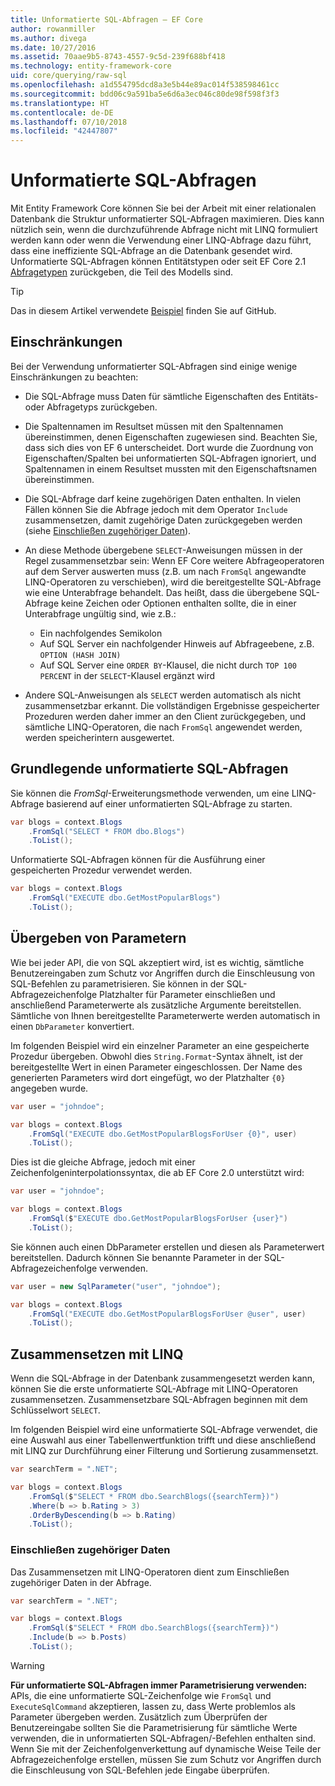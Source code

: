 ```yaml
---
title: Unformatierte SQL-Abfragen – EF Core
author: rowanmiller
ms.author: divega
ms.date: 10/27/2016
ms.assetid: 70aae9b5-8743-4557-9c5d-239f688bf418
ms.technology: entity-framework-core
uid: core/querying/raw-sql
ms.openlocfilehash: a1d554795dcd8a3e5b44e89ac014f538598461cc
ms.sourcegitcommit: bdd06c9a591ba5e6d6a3ec046c80de98f598f3f3
ms.translationtype: HT
ms.contentlocale: de-DE
ms.lasthandoff: 07/10/2018
ms.locfileid: "42447807"
---
```

# <a name="raw-sql-queries"></a>Unformatierte SQL-Abfragen

Mit Entity Framework Core können Sie bei der Arbeit mit einer relationalen Datenbank die Struktur unformatierter SQL-Abfragen maximieren. Dies kann nützlich sein, wenn die durchzuführende Abfrage nicht mit LINQ formuliert werden kann oder wenn die Verwendung einer LINQ-Abfrage dazu führt, dass eine ineffiziente SQL-Abfrage an die Datenbank gesendet wird. Unformatierte SQL-Abfragen können Entitätstypen oder seit EF Core 2.1 [Abfragetypen](xref:core/modeling/query-types) zurückgeben, die Teil des Modells sind.

> [!TIP]  
> Das in diesem Artikel verwendete [Beispiel](https://github.com/aspnet/EntityFramework.Docs/tree/master/samples/core/Querying) finden Sie auf GitHub.

## <a name="limitations"></a>Einschränkungen

Bei der Verwendung unformatierter SQL-Abfragen sind einige wenige Einschränkungen zu beachten:

* Die SQL-Abfrage muss Daten für sämtliche Eigenschaften des Entitäts- oder Abfragetyps zurückgeben.

* Die Spaltennamen im Resultset müssen mit den Spaltennamen übereinstimmen, denen Eigenschaften zugewiesen sind. Beachten Sie, dass sich dies von EF 6 unterscheidet. Dort wurde die Zuordnung von Eigenschaften/Spalten bei unformatierten SQL-Abfragen ignoriert, und Spaltennamen in einem Resultset mussten mit den Eigenschaftsnamen übereinstimmen.

* Die SQL-Abfrage darf keine zugehörigen Daten enthalten. In vielen Fällen können Sie die Abfrage jedoch mit dem Operator `Include` zusammensetzen, damit zugehörige Daten zurückgegeben werden (siehe [Einschließen zugehöriger Daten](#including-related-data)).

* An diese Methode übergebene `SELECT`-Anweisungen müssen in der Regel zusammensetzbar sein: Wenn EF Core weitere Abfrageoperatoren auf dem Server auswerten muss (z.B. um nach `FromSql` angewandte LINQ-Operatoren zu verschieben), wird die bereitgestellte SQL-Abfrage wie eine Unterabfrage behandelt. Das heißt, dass die übergebene SQL-Abfrage keine Zeichen oder Optionen enthalten sollte, die in einer Unterabfrage ungültig sind, wie z.B.:
  * Ein nachfolgendes Semikolon
  * Auf SQL Server ein nachfolgender Hinweis auf Abfrageebene, z.B. `OPTION (HASH JOIN)`
  * Auf SQL Server eine `ORDER BY`-Klausel, die nicht durch `TOP 100 PERCENT` in der `SELECT`-Klausel ergänzt wird

* Andere SQL-Anweisungen als `SELECT` werden automatisch als nicht zusammensetzbar erkannt. Die vollständigen Ergebnisse gespeicherter Prozeduren werden daher immer an den Client zurückgegeben, und sämtliche LINQ-Operatoren, die nach `FromSql` angewendet werden, werden speicherintern ausgewertet.

## <a name="basic-raw-sql-queries"></a>Grundlegende unformatierte SQL-Abfragen

Sie können die *FromSql*-Erweiterungsmethode verwenden, um eine LINQ-Abfrage basierend auf einer unformatierten SQL-Abfrage zu starten.

<!-- [!code-csharp[Main](samples/core/Querying/Querying/RawSQL/Sample.cs)] -->
``` csharp
var blogs = context.Blogs
    .FromSql("SELECT * FROM dbo.Blogs")
    .ToList();
```

Unformatierte SQL-Abfragen können für die Ausführung einer gespeicherten Prozedur verwendet werden.

<!-- [!code-csharp[Main](samples/core/Querying/Querying/RawSQL/Sample.cs)] -->
``` csharp
var blogs = context.Blogs
    .FromSql("EXECUTE dbo.GetMostPopularBlogs")
    .ToList();
```

## <a name="passing-parameters"></a>Übergeben von Parametern

Wie bei jeder API, die von SQL akzeptiert wird, ist es wichtig, sämtliche Benutzereingaben zum Schutz vor Angriffen durch die Einschleusung von SQL-Befehlen zu parametrisieren. Sie können in der SQL-Abfragezeichenfolge Platzhalter für Parameter einschließen und anschließend Parameterwerte als zusätzliche Argumente bereitstellen. Sämtliche von Ihnen bereitgestellte Parameterwerte werden automatisch in einen `DbParameter` konvertiert.

Im folgenden Beispiel wird ein einzelner Parameter an eine gespeicherte Prozedur übergeben. Obwohl dies `String.Format`-Syntax ähnelt, ist der bereitgestellte Wert in einen Parameter eingeschlossen. Der Name des generierten Parameters wird dort eingefügt, wo der Platzhalter `{0}` angegeben wurde.

<!-- [!code-csharp[Main](samples/core/Querying/Querying/RawSQL/Sample.cs)] -->
``` csharp
var user = "johndoe";

var blogs = context.Blogs
    .FromSql("EXECUTE dbo.GetMostPopularBlogsForUser {0}", user)
    .ToList();
```

Dies ist die gleiche Abfrage, jedoch mit einer Zeichenfolgeninterpolationssyntax, die ab EF Core 2.0 unterstützt wird:

<!-- [!code-csharp[Main](samples/core/Querying/Querying/RawSQL/Sample.cs)] -->
``` csharp
var user = "johndoe";

var blogs = context.Blogs
    .FromSql($"EXECUTE dbo.GetMostPopularBlogsForUser {user}")
    .ToList();
```

Sie können auch einen DbParameter erstellen und diesen als Parameterwert bereitstellen. Dadurch können Sie benannte Parameter in der SQL-Abfragezeichenfolge verwenden.

<!-- [!code-csharp[Main](samples/core/Querying/Querying/RawSQL/Sample.cs)] -->
``` csharp
var user = new SqlParameter("user", "johndoe");

var blogs = context.Blogs
    .FromSql("EXECUTE dbo.GetMostPopularBlogsForUser @user", user)
    .ToList();
```

## <a name="composing-with-linq"></a>Zusammensetzen mit LINQ

Wenn die SQL-Abfrage in der Datenbank zusammengesetzt werden kann, können Sie die erste unformatierte SQL-Abfrage mit LINQ-Operatoren zusammensetzen. Zusammensetzbare SQL-Abfragen beginnen mit dem Schlüsselwort `SELECT`.

Im folgenden Beispiel wird eine unformatierte SQL-Abfrage verwendet, die eine Auswahl aus einer Tabellenwertfunktion trifft und diese anschließend mit LINQ zur Durchführung einer Filterung und Sortierung zusammensetzt.

<!-- [!code-csharp[Main](samples/core/Querying/Querying/RawSQL/Sample.cs)] -->
``` csharp
var searchTerm = ".NET";

var blogs = context.Blogs
    .FromSql($"SELECT * FROM dbo.SearchBlogs({searchTerm})")
    .Where(b => b.Rating > 3)
    .OrderByDescending(b => b.Rating)
    .ToList();
```

### <a name="including-related-data"></a>Einschließen zugehöriger Daten

Das Zusammensetzen mit LINQ-Operatoren dient zum Einschließen zugehöriger Daten in der Abfrage.

<!-- [!code-csharp[Main](samples/core/Querying/Querying/RawSQL/Sample.cs)] -->
``` csharp
var searchTerm = ".NET";

var blogs = context.Blogs
    .FromSql($"SELECT * FROM dbo.SearchBlogs({searchTerm})")
    .Include(b => b.Posts)
    .ToList();
```

> [!WARNING]  
> **Für unformatierte SQL-Abfragen immer Parametrisierung verwenden:** APIs, die eine unformatierte SQL-Zeichenfolge wie `FromSql` und `ExecuteSqlCommand` akzeptieren, lassen zu, dass Werte problemlos als Parameter übergeben werden. Zusätzlich zum Überprüfen der Benutzereingabe sollten Sie die Parametrisierung für sämtliche Werte verwenden, die in unformatierten SQL-Abfragen/-Befehlen enthalten sind. Wenn Sie mit der Zeichenfolgenverkettung auf dynamische Weise Teile der Abfragezeichenfolge erstellen, müssen Sie zum Schutz vor Angriffen durch die Einschleusung von SQL-Befehlen jede Eingabe überprüfen.
